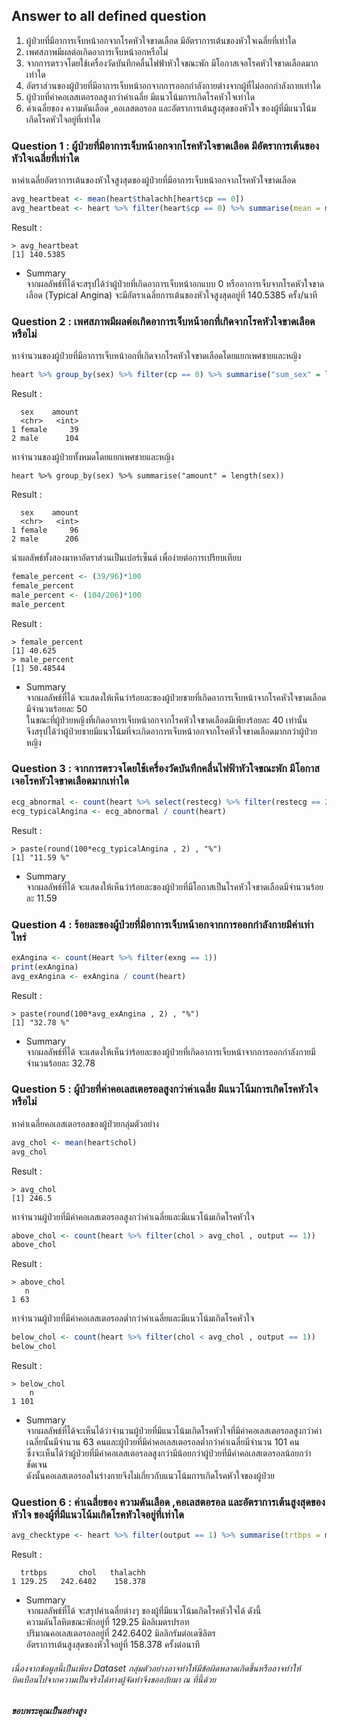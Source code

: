 ## Answer to all defined question
1. ผู้ป่วยที่มีอาการเจ็บหน้าอกจากโรคหัวใจขาดเลือด มีอัตราการเต้นของหัวใจเฉลี่ยที่เท่าใด
2. เพศสภาพมีผลต่อเกิดอาการเจ็บหน้าอกหรือไม่
3. จากการตรวจโดยใช้เครื่องวัดบันทึกคลื่นไฟฟ้าหัวใจขณะพัก มีโอกาสเจอโรคหัวใจขาดเลือดมากเท่าใด
4. อัตราส่วนของผู้ป่วยที่มีอาการเจ็บหน้าอกจากการออกกำลังกายต่างจากผู้ที่ไม่ออกกำลังกายเท่าใด
5. ผู้ป่วยที่ค่าคอเลสเตอรอลสูงกว่าค่าเฉลี่ย มีแนวโน้มการเกิดโรคหัวใจเท่าใด
6. ค่าเฉลี่ยของ ความดันเลือด ,คอเลสตอรอล และอัตราการเต้นสูงสุดของหัวใจ ของผู้ที่มีแนวโน้มเกิดโรคหัวใจอยู่ที่เท่าใด

### Question 1 : ผู้ป่วยที่มีอาการเจ็บหน้าอกจากโรคหัวใจขาดเลือด มีอัตราการเต้นของหัวใจเฉลี่ยที่เท่าใด
หาค่าเฉลี่ยอัตราการเต้นของหัวใจสูงสุดของผู้ป่วยที่มีอาการเจ็บหน้าอกจากโรคหัวใจขาดเลือด
```r
avg_heartbeat <- mean(heart$thalachh[heart$cp == 0])
avg_heartbeat <- heart %>% filter(heart$cp == 0) %>% summarise(mean = mean(thalachh))
```
Result :
```
> avg_heartbeat
[1] 140.5385
```
* Summary</br>
 จากผลลัพธ์ที่ได้จะสรุปได้ว่าผู้ป่วยที่เกิดอาการเจ็บหน้าอกแบบ 0 หรืออาการเจ็บจากโรคหัวใจขาดเลือด (Typical Angina) จะมีอัตราเฉลี่ยการเต้นของหัวใจสูงสุดอยู่ที่ 140.5385 ครั้ง/นาที
### Question 2 : เพศสภาพมีผลต่อเกิดอาการเจ็บหน้าอกที่เกิดจากโรคหัวใจขาดเลือดหรือไม่
หาจำนวนของผู้ป่วยที่มีอาการเจ็บหน้าอกที่เกิดจากโรคหัวใจขาดเลือดโดยแยกเพศชายและหญิง
```r
heart %>% group_by(sex) %>% filter(cp == 0) %>% summarise("sum_sex" = length(sex))
```
Result :
```
  sex    amount
  <chr>   <int>
1 female     39
2 male      104
```
หาจำนวนของผู้ป่วยทั้งหมดโดยแยกเพศชายและหญิง
```
heart %>% group_by(sex) %>% summarise("amount" = length(sex))
```
Result :
```
  sex    amount
  <chr>   <int>
1 female     96
2 male      206
```
นำผลลัพธ์ทั้งสองมาหาอัตราส่วนเป็นเปอร์เซ็นต์ เพื่อง่ายต่อการเปรียบเทียบ
```r
female_percent <- (39/96)*100
female_percent
male_percent <- (104/206)*100
male_percent
```
Result :
```
> female_percent
[1] 40.625
> male_percent
[1] 50.48544
```
* Summary </br>
จากผลลัพธ์ที่ได้ จะแสดงให้เห็นว่าร้อยละของผู้ป่วยชายที่เกิดอาการเจ็บหน้าจากโรคหัวใจขาดเลือดมีจำนวนร้อยละ 50  </br>
ในขณะที่ผู้ป่วยหญิงที่เกิดอาการเจ็บหน้าอกจากโรคหัวใจขาดเลือดมีเพียงร้อยละ 40 เท่านั้น </br>
จึงสรุปได้ว่าผู้ป่วยชายมีแนวโน้มที่จะเกิดอาการเจ็บหน้าอกจากโรคหัวใจขาดเลือดมากกว่าผู้ป่วยหญิง
### Question 3 : จากการตรวจโดยใช้เครื่องวัดบันทึกคลื่นไฟฟ้าหัวใจขณะพัก มีโอกาสเจอโรคหัวใจขาดเลือดมากเท่าใด
```r
ecg_abnormal <- count(heart %>% select(restecg) %>% filter(restecg == 2 | restecg == 1 & heart$cp == 1))
ecg_typicalAngina <- ecg_abnormal / count(heart)
```
Result :
```
> paste(round(100*ecg_typicalAngina , 2) , "%")
[1] "11.59 %"
```
* Summary </br>
จากผลลัพธ์ที่ได้ จะแสดงให้เห็นว่าร้อยละของผู้ป่วยที่มีโอกาสเป็นโรคหัวใจขาดเลือดมีจำนวนร้อยละ 11.59  </br>

### Question 4 : ร้อยละของผู้ป่วยที่มีอาการเจ็บหน้าอกจากการออกกำลังกายมีค่าเท่าไหร่
```r
exAngina <- count(Heart %>% filter(exng == 1))
print(exAngina)
avg_exAngina <- exAngina / count(heart)
```
Result :
```
> paste(round(100*avg_exAngina , 2) , "%")
[1] "32.78 %"
```
* Summary </br>
จากผลลัพธ์ที่ได้ จะแสดงให้เห็นว่าร้อยละของผู้ป่วยที่เกิดอาการเจ็บหน้าจากการออกกำลังกายมีจำนวนร้อยละ 32.78  </br>

### Question 5 : ผู้ป่วยที่ค่าคอเลสเตอรอลสูงกว่าค่าเฉลี่ย มีแนวโน้มการเกิดโรคหัวใจหรือไม่
หาค่าเฉลี่ยคอเลสเตอรอลของผู้ป่วยกลุ่มตัวอย่าง
```r
avg_chol <- mean(heart$chol)
avg_chol
```
Result : 
```
> avg_chol
[1] 246.5
```
หาจำนวนผู้ป่วยที่มีค่าคอเลสเตอรอลสูงกว่าค่าเฉลี่ยและมีแนวโน้มเกิดโรคหัวใจ
```r
above_chol <- count(heart %>% filter(chol > avg_chol , output == 1))
above_chol
```
Result : 
```
> above_chol
   n
1 63
```
หาจำนวนผู้ป่วยที่มีค่าคอเลสเตอรอลต่ำกว่าค่าเฉลี่ยและมีแนวโน้มเกิดโรคหัวใจ
```r
below_chol <- count(heart %>% filter(chol < avg_chol , output == 1))
below_chol
```
Result : 
```
> below_chol
    n
1 101
```
* Summary </br>
จากผลลัพธ์ที่ได้จะเห็นได้ว่าจำนวนผู้ป่วยที่มีแนวโน้มเกิดโรคหัวใจที่มีค่าคอเลสเตอรอลสูงกว่าค่าเฉลี่ยนั้นมีจำนวน 63 คนและผู้ป่วยที่มีค่าคอเลสเตอรอลต่ำกว่าค่าเฉลี่ยมีจำนวน 101 คน </br>
ซึ่งจะเห็นได้ว่าผู้ป่วยที่มีค่าคอเลสเตอรอลสูงกว่ามีน้อยกว่าผู้ป่วยที่มีค่าคอเลสเตอรอลน้อยกว่าชัดเจน </br>
ดังนั้นคอเลสเตอรอลในร่างกายจึงไม่เกี่ยวกับแนวโน้มการเกิดโรคหัวใจของผู้ป่วย
### Question 6 : ค่าเฉลี่ยของ ความดันเลือด ,คอเลสตอรอล และอัตราการเต้นสูงสุดของหัวใจ ของผู้ที่มีแนวโน้มเกิดโรคหัวใจอยู่ที่เท่าใด
```r
avg_checktype <- heart %>% filter(output == 1) %>% summarise(trtbps = mean(trtbps) , chol = mean(chol) , fbs = mean(fbs))
```
Result :
```
  trtbps       chol   thalachh
1 129.25   242.6402    158.378
```
* Summary </br>
จากผลลัพธ์ที่ได้ จะสรุปค่าเฉลี่ยต่างๆ ของผู้ที่มีแนวโน้มเกิดโรคหัวใจได้ ดังนี้ </br>
ความดันโลหิตขณะพักอยู่ที่   129.25 มิลลิเมตรปรอท </br>
ปริมาณคอเลสเตอรอลอยู่ที่   242.6402 มิลลิกรัมต่อเดซิลิตร</br>
อัตราการเต้นสูงสุดของหัวใจอยู่ที่   158.378 ครั้งต่อนาที

###### เนื่องจากข้อมูลนี้เป็นเพียง Dataset กลุ่มตัวอย่างอาจทำให้มีข้อผิดพลาดเกิดขึ้นหรืออาจทำให้บิดเบือนไปจากความเป็นจริงได้ทางผู้จัดทำจึงขออภัยมา ณ ที่นี้ด้วย
##### ขอบพระคุณเป็นอย่างสูง
